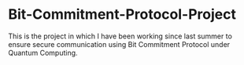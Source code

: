 # Bit-Commitment-Protocol-Project
This is the project in which I have been working since last summer to ensure secure communication using Bit Commitment Protocol under Quantum Computing.
